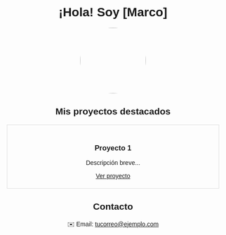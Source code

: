 <!DOCTYPE html>
<html>
<head>
  <title> [Marco Cazares]</title>
  <style>
    body { font-family: Arial; text-align: center; }
    .proyecto { border: 1px solid #ddd; padding: 20px; margin: 10px; }
  </style>
</head>
<body>
  <h1>¡Hola! Soy [Marco]</h1>
  <img src="URL_DE_TU_FOTO" width="150" style="border-radius:50%">
  
  <h2>Mis proyectos destacados</h2>
  <div class="proyecto">
    <h3>Proyecto 1</h3>
    <p>Descripción breve...</p>
    <a href="#">Ver proyecto</a>
  </div>
  
  <h2>Contacto</h2>
  <p>✉️ Email: <a href="mailto:tucorreo@ejemplo.com">tucorreo@ejemplo.com</a></p>
</body>
</html>
